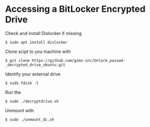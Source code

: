 # Accessing a BitLocker Encrypted Drive

Check and install Dislocker if missing

	$ sudo apt install dislocker

Clone scipt to you machine with

	$ git clone https://github.com/gims-inc/Unlock_passwd-_decrypted_drive_ubuntu.git 

Identify your external drive 

	$ sudo fdisk -l

Run the 

	$ sudo ./decryptdrive.sh

Unmount with

	$ sudo ./unmount_dc.sh




